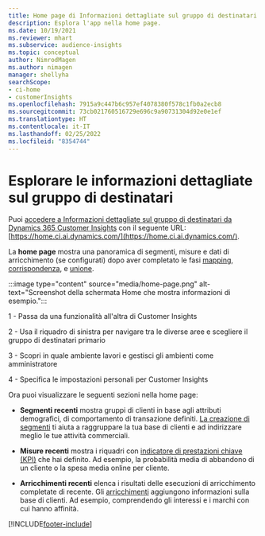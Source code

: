 ```yaml
---
title: Home page di Informazioni dettagliate sul gruppo di destinatari
description: Esplora l'app nella home page.
ms.date: 10/19/2021
ms.reviewer: mhart
ms.subservice: audience-insights
ms.topic: conceptual
author: NimrodMagen
ms.author: nimagen
manager: shellyha
searchScope:
- ci-home
- customerInsights
ms.openlocfilehash: 7915a9c447b6c957ef4078380f578c1fb0a2ecb8
ms.sourcegitcommit: 73cb021760516729e696c9a90731304d92e0e1ef
ms.translationtype: HT
ms.contentlocale: it-IT
ms.lasthandoff: 02/25/2022
ms.locfileid: "8354744"
---
```

# <a name="explore-audience-insights"></a>Esplorare le informazioni dettagliate sul gruppo di destinatari

Puoi [accedere a Informazioni dettagliate sul gruppo di destinatari da Dynamics 365 Customer Insights](https://home.ci.ai.dynamics.com/) con il seguente URL: [https://home.ci.ai.dynamics.com/](https://home.ci.ai.dynamics.com/).

La **home page** mostra una panoramica di segmenti, misure e dati di arricchimento (se configurati) dopo aver completato le fasi [mapping](map-entities.md), [corrispondenza](match-entities.md), e [unione](merge-entities.md).

:::image type="content" source="media/home-page.png" alt-text="Screenshot della schermata Home che mostra informazioni di esempio.":::

1 - Passa da una funzionalità all'altra di Customer Insights 

2 - Usa il riquadro di sinistra per navigare tra le diverse aree e scegliere il gruppo di destinatari primario

3 - Scopri in quale ambiente lavori e gestisci gli ambienti come amministratore

4 - Specifica le impostazioni personali per Customer Insights

Ora puoi visualizzare le seguenti sezioni nella home page:

- **Segmenti recenti** mostra gruppi di clienti in base agli attributi demografici, di comportamento di transazione definiti. [La creazione di segmenti](segments.md) ti aiuta a raggruppare la tua base di clienti e ad indirizzare meglio le tue attività commerciali.

- **Misure recenti** mostra i riquadri con [indicatore di prestazioni chiave (KPI)](measures.md) che hai definito. Ad esempio, la probabilità media di abbandono di un cliente o la spesa media online per cliente.

- **Arricchimenti recenti** elenca i risultati delle esecuzioni di arricchimento completate di recente. Gli [arricchimenti](enrichment-hub.md) aggiungono informazioni sulla base di clienti. Ad esempio, comprendendo gli interessi e i marchi con cui hanno affinità.


[!INCLUDE[footer-include](../includes/footer-banner.md)]

